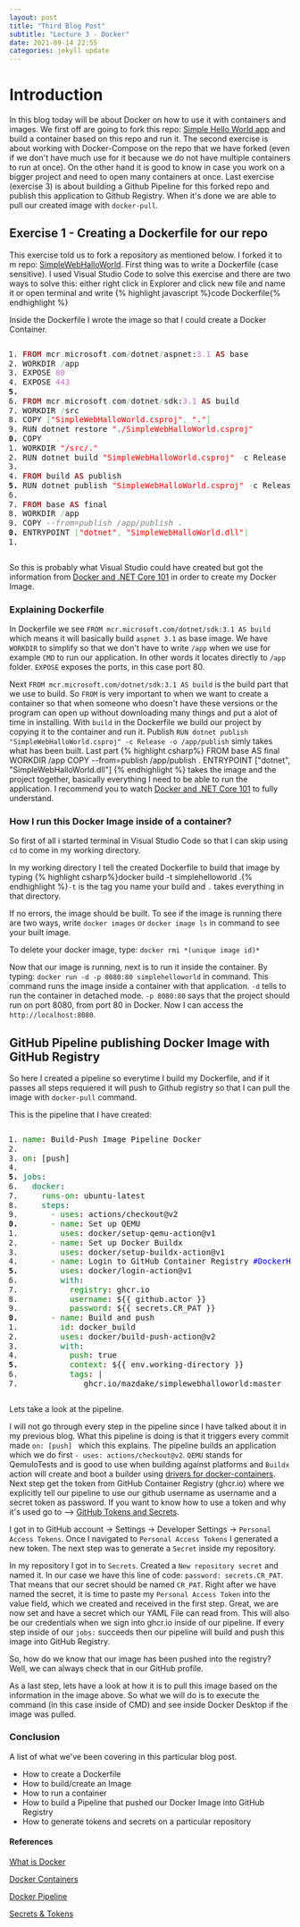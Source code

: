 ```yaml
---
layout: post
title: "Third Blog Post"
subtitle: "Lecture 3 - Docker"
date: 2021-09-14 22:55
categories: jekyll update
---
```


# Introduction

In this blog today will be about Docker on how to use it with containers and images. We first off are going to fork this repo: [Simple Hello World app](https://github.com/skjohansen/SimpleWebHalloWorld) and build a container based on this repo and run it. The second exercise is about working with Docker-Compose on the repo that we have forked (even if we don't have much use for it because we do not have multiple containers to run at once). On the other hand it is good to know in case you work on a bigger project and need to open many containers at once. Last exercise (exercise 3) is about building a Github Pipeline for this forked repo and publish this application to Github Registry. When it's done we are able to pull our created image with `docker-pull`.

## Exercise 1 - Creating a Dockerfile for our repo

This exercise told us to fork a repository as mentioned below. I forked it to m repo: [SimpleWebHalloWorld](https://github.com/MazdakE/SimpleWebHalloWorld).
First thing was to write a Dockerfile (case sensitive). I used Visual Studio Code to solve this exercise and there are two ways to solve this: either right click in Explorer and click new file and name it or open terminal and write {% highlight javascript %}code Dockerfile{% endhighlight %}

Inside the Dockerfile I wrote the image so that I could create a Docker Container.

<pre class="sql" style="font-family:monospace;"><ol><li style="font-weight: normal; vertical-align:top;"><div style="font: normal normal 1em/1.2em monospace; margin:0; padding:0; background:none; vertical-align:top;"><span style="color: #993333; font-weight: bold;">FROM</span> mcr<span style="color: #66cc66;">.</span>microsoft<span style="color: #66cc66;">.</span>com<span style="color: #66cc66;">/</span>dotnet<span style="color: #66cc66;">/</span>aspnet:<span style="color: #cc66cc;">3.1</span> <span style="color: #993333; font-weight: bold;">AS</span> base</div></li><li style="font-weight: normal; vertical-align:top;"><div style="font: normal normal 1em/1.2em monospace; margin:0; padding:0; background:none; vertical-align:top;">WORKDIR <span style="color: #66cc66;">/</span>app</div></li><li style="font-weight: normal; vertical-align:top;"><div style="font: normal normal 1em/1.2em monospace; margin:0; padding:0; background:none; vertical-align:top;">EXPOSE <span style="color: #cc66cc;">80</span></div></li><li style="font-weight: normal; vertical-align:top;"><div style="font: normal normal 1em/1.2em monospace; margin:0; padding:0; background:none; vertical-align:top;">EXPOSE <span style="color: #cc66cc;">443</span></div></li><li style="font-weight: bold; vertical-align:top;"><div style="font: normal normal 1em/1.2em monospace; margin:0; padding:0; background:none; vertical-align:top;">&nbsp;</div></li><li style="font-weight: normal; vertical-align:top;"><div style="font: normal normal 1em/1.2em monospace; margin:0; padding:0; background:none; vertical-align:top;"><span style="color: #993333; font-weight: bold;">FROM</span> mcr<span style="color: #66cc66;">.</span>microsoft<span style="color: #66cc66;">.</span>com<span style="color: #66cc66;">/</span>dotnet<span style="color: #66cc66;">/</span>sdk:<span style="color: #cc66cc;">3.1</span> <span style="color: #993333; font-weight: bold;">AS</span> build</div></li><li style="font-weight: normal; vertical-align:top;"><div style="font: normal normal 1em/1.2em monospace; margin:0; padding:0; background:none; vertical-align:top;">WORKDIR <span style="color: #66cc66;">/</span>src</div></li><li style="font-weight: normal; vertical-align:top;"><div style="font: normal normal 1em/1.2em monospace; margin:0; padding:0; background:none; vertical-align:top;">COPY <span style="color: #66cc66;">&#91;</span><span style="color: #ff0000;">&quot;SimpleWebHalloWorld.csproj&quot;</span><span style="color: #66cc66;">,</span> <span style="color: #ff0000;">&quot;.&quot;</span><span style="color: #66cc66;">&#93;</span></div></li><li style="font-weight: normal; vertical-align:top;"><div style="font: normal normal 1em/1.2em monospace; margin:0; padding:0; background:none; vertical-align:top;">RUN dotnet restore <span style="color: #ff0000;">&quot;./SimpleWebHalloWorld.csproj&quot;</span></div></li><li style="font-weight: bold; vertical-align:top;"><div style="font: normal normal 1em/1.2em monospace; margin:0; padding:0; background:none; vertical-align:top;">COPY <span style="color: #66cc66;">.</span> <span style="color: #66cc66;">.</span></div></li><li style="font-weight: normal; vertical-align:top;"><div style="font: normal normal 1em/1.2em monospace; margin:0; padding:0; background:none; vertical-align:top;">WORKDIR <span style="color: #ff0000;">&quot;/src/.&quot;</span></div></li><li style="font-weight: normal; vertical-align:top;"><div style="font: normal normal 1em/1.2em monospace; margin:0; padding:0; background:none; vertical-align:top;">RUN dotnet build <span style="color: #ff0000;">&quot;SimpleWebHalloWorld.csproj&quot;</span> <span style="color: #66cc66;">-</span>c Release <span style="color: #66cc66;">-</span>o <span style="color: #66cc66;">/</span>app<span style="color: #66cc66;">/</span>build</div></li><li style="font-weight: normal; vertical-align:top;"><div style="font: normal normal 1em/1.2em monospace; margin:0; padding:0; background:none; vertical-align:top;">&nbsp;</div></li><li style="font-weight: normal; vertical-align:top;"><div style="font: normal normal 1em/1.2em monospace; margin:0; padding:0; background:none; vertical-align:top;"><span style="color: #993333; font-weight: bold;">FROM</span> build <span style="color: #993333; font-weight: bold;">AS</span> publish</div></li><li style="font-weight: bold; vertical-align:top;"><div style="font: normal normal 1em/1.2em monospace; margin:0; padding:0; background:none; vertical-align:top;">RUN dotnet publish <span style="color: #ff0000;">&quot;SimpleWebHalloWorld.csproj&quot;</span> <span style="color: #66cc66;">-</span>c Release <span style="color: #66cc66;">-</span>o <span style="color: #66cc66;">/</span>app<span style="color: #66cc66;">/</span>publish</div></li><li style="font-weight: normal; vertical-align:top;"><div style="font: normal normal 1em/1.2em monospace; margin:0; padding:0; background:none; vertical-align:top;">&nbsp;</div></li><li style="font-weight: normal; vertical-align:top;"><div style="font: normal normal 1em/1.2em monospace; margin:0; padding:0; background:none; vertical-align:top;"><span style="color: #993333; font-weight: bold;">FROM</span> base <span style="color: #993333; font-weight: bold;">AS</span> final</div></li><li style="font-weight: normal; vertical-align:top;"><div style="font: normal normal 1em/1.2em monospace; margin:0; padding:0; background:none; vertical-align:top;">WORKDIR <span style="color: #66cc66;">/</span>app</div></li><li style="font-weight: normal; vertical-align:top;"><div style="font: normal normal 1em/1.2em monospace; margin:0; padding:0; background:none; vertical-align:top;">COPY <span style="color: #808080; font-style: italic;">--from=publish /app/publish .</span></div></li><li style="font-weight: bold; vertical-align:top;"><div style="font: normal normal 1em/1.2em monospace; margin:0; padding:0; background:none; vertical-align:top;">ENTRYPOINT <span style="color: #66cc66;">&#91;</span><span style="color: #ff0000;">&quot;dotnet&quot;</span><span style="color: #66cc66;">,</span> <span style="color: #ff0000;">&quot;SimpleWebHalloWorld.dll&quot;</span><span style="color: #66cc66;">&#93;</span></div></li><li style="font-weight: normal; vertical-align:top;"><div style="font: normal normal 1em/1.2em monospace; margin:0; padding:0; background:none; vertical-align:top;">&nbsp;</div></li></ol></pre>

So this is probably what Visual Studio could have created but got the information from [Docker and .NET Core 101](https://www.youtube.com/watch?v=vmnvOITMoIg&list=PLdo4fOcmZ0oUvXP_Pt2zOgk8dTWagGs_P) in order to create my Docker Image.

### Explaining Dockerfile

In Dockerfile we see `FROM mcr.microsoft.com/dotnet/sdk:3.1 AS build` which means it will basically build `aspnet 3.1` as base image. We have `WORKDIR` to simplify so that we don't have to write `/app` when we use for example `CMD` to run our application. In other words it locates directly to `/app` folder. `EXPOSE` exposes the ports, in this case port 80.

Next `FROM mcr.microsoft.com/dotnet/sdk:3.1 AS build` is the build part that we use to build. So `FROM` is very important to when we want to create a container so that when someone who doesn't have these versions or the program can open up without downloading many things and put a alot of time in installing. With `build` in the Dockerfile we build our project by copying it to the container and run it.
Publish `RUN dotnet publish "SimpleWebHalloWorld.csproj" -c Release -o /app/publish` simly takes what has been built.
Last part
{% highlight  csharp%}
FROM base AS final
WORKDIR /app
COPY --from=publish /app/publish .
ENTRYPOINT ["dotnet", "SimpleWebHalloWorld.dll"]
{% endhighlight %}
takes the image and the project together, basically everything I need to be able to run the application. I recommend you to watch [Docker and .NET Core 101](https://www.youtube.com/watch?v=vmnvOITMoIg&list=PLdo4fOcmZ0oUvXP_Pt2zOgk8dTWagGs_P) to fully understand.

### How I run this Docker Image inside of a container?

So first of all i started terminal in Visual Studio Code so that I can skip using `cd` to come in my working directory.

In my working directory I tell the created Dockerfile to build that image by typing {% highlight  csharp%}docker build -t simplehelloworld .{% endhighlight %}`-t` is the tag you name your build and `.` takes everything in that directory.

If no errors, the image should be built. To see if the image is running there are two ways, write `docker images` or `docker image ls` in command to see your built image.

To delete your docker image, type: `docker rmi *(unique image id)*`

Now that our image is running, next is to run it inside the container. By typing: `docker run -d -p 8080:80 simplehelloworld` in command.
This command runs the image inside a container with that application. `-d` tells to run the container in detached mode. `-p 8080:80` says that the project should run on port 8080, from port 80 in Docker. Now I can access the `http://localhost:8080`.

## GitHub Pipeline publishing Docker Image with GitHub Registry

So here I created a pipeline so everytime I build my Dockerfile, and if it passes all steps requiered it will push to Github registry so that I can pull the image with `docker-pull` command.

This is the pipeline that I have created:

<pre class="yaml" style="font-family:monospace;"><ol><li style="font-weight: normal; vertical-align:top;"><div style="font: normal normal 1em/1.2em monospace; margin:0; padding:0; background:none; vertical-align:top;"><span style="color: green;">name</span><span style="font-weight: bold; color: brown;">: </span>Build-Push Image Pipeline Docker</div></li><li style="font-weight: normal; vertical-align:top;"><div style="font: normal normal 1em/1.2em monospace; margin:0; padding:0; background:none; vertical-align:top;">&nbsp;</div></li><li style="font-weight: normal; vertical-align:top;"><div style="font: normal normal 1em/1.2em monospace; margin:0; padding:0; background:none; vertical-align:top;"><span style="color: green;">on</span><span style="font-weight: bold; color: brown;">: </span><span class="br0">&#91;</span>push<span class="br0">&#93;</span></div></li><li style="font-weight: normal; vertical-align:top;"><div style="font: normal normal 1em/1.2em monospace; margin:0; padding:0; background:none; vertical-align:top;">&nbsp;</div></li><li style="font-weight: bold; vertical-align:top;"><div style="font: normal normal 1em/1.2em monospace; margin:0; padding:0; background:none; vertical-align:top;"><span style="color: #007F45;">jobs</span>:</div></li><li style="font-weight: normal; vertical-align:top;"><div style="font: normal normal 1em/1.2em monospace; margin:0; padding:0; background:none; vertical-align:top;"><span style="color: #007F45;">&nbsp; docker</span>:</div></li><li style="font-weight: normal; vertical-align:top;"><div style="font: normal normal 1em/1.2em monospace; margin:0; padding:0; background:none; vertical-align:top;"><span style="color: green;">&nbsp;   runs-on</span><span style="font-weight: bold; color: brown;">: </span>ubuntu-latest</div></li><li style="font-weight: normal; vertical-align:top;"><div style="font: normal normal 1em/1.2em monospace; margin:0; padding:0; background:none; vertical-align:top;"><span style="color: #007F45;">&nbsp;   steps</span>:</div></li><li style="font-weight: normal; vertical-align:top;"><div style="font: normal normal 1em/1.2em monospace; margin:0; padding:0; background:none; vertical-align:top;"><span style="color: green;">&nbsp;     - uses</span><span style="font-weight: bold; color: brown;">: </span>actions/checkout@v2</div></li><li style="font-weight: bold; vertical-align:top;"><div style="font: normal normal 1em/1.2em monospace; margin:0; padding:0; background:none; vertical-align:top;"><span style="color: green;">&nbsp;     - name</span><span style="font-weight: bold; color: brown;">: </span>Set up QEMU</div></li><li style="font-weight: normal; vertical-align:top;"><div style="font: normal normal 1em/1.2em monospace; margin:0; padding:0; background:none; vertical-align:top;"><span style="color: green;">&nbsp;       uses</span><span style="font-weight: bold; color: brown;">: </span>docker/setup-qemu-action@v1</div></li><li style="font-weight: normal; vertical-align:top;"><div style="font: normal normal 1em/1.2em monospace; margin:0; padding:0; background:none; vertical-align:top;"><span style="color: green;">&nbsp;     - name</span><span style="font-weight: bold; color: brown;">: </span>Set up Docker Buildx</div></li><li style="font-weight: normal; vertical-align:top;"><div style="font: normal normal 1em/1.2em monospace; margin:0; padding:0; background:none; vertical-align:top;"><span style="color: green;">&nbsp;       uses</span><span style="font-weight: bold; color: brown;">: </span>docker/setup-buildx-action@v1</div></li><li style="font-weight: normal; vertical-align:top;"><div style="font: normal normal 1em/1.2em monospace; margin:0; padding:0; background:none; vertical-align:top;"><span style="color: green;">&nbsp;     - name</span><span style="font-weight: bold; color: brown;">: </span>Login to GitHub Container Registry <span style="color: blue;">#DockerHub #GitHub Container Registry</span></div></li><li style="font-weight: bold; vertical-align:top;"><div style="font: normal normal 1em/1.2em monospace; margin:0; padding:0; background:none; vertical-align:top;"><span style="color: green;">&nbsp;       uses</span><span style="font-weight: bold; color: brown;">: </span>docker/login-action@v1</div></li><li style="font-weight: normal; vertical-align:top;"><div style="font: normal normal 1em/1.2em monospace; margin:0; padding:0; background:none; vertical-align:top;"><span style="color: #007F45;">&nbsp;       with</span>:</div></li><li style="font-weight: normal; vertical-align:top;"><div style="font: normal normal 1em/1.2em monospace; margin:0; padding:0; background:none; vertical-align:top;"><span style="color: green;">&nbsp;         registry</span><span style="font-weight: bold; color: brown;">: </span>ghcr.io</div></li><li style="font-weight: normal; vertical-align:top;"><div style="font: normal normal 1em/1.2em monospace; margin:0; padding:0; background:none; vertical-align:top;"><span style="color: green;">&nbsp;         username</span><span style="font-weight: bold; color: brown;">: </span>$<span class="br0">&#123;</span><span class="br0">&#123;</span> github.actor <span class="br0">&#125;</span><span class="br0">&#125;</span></div></li><li style="font-weight: normal; vertical-align:top;"><div style="font: normal normal 1em/1.2em monospace; margin:0; padding:0; background:none; vertical-align:top;"><span style="color: green;">&nbsp;         password</span><span style="font-weight: bold; color: brown;">: </span>$<span class="br0">&#123;</span><span class="br0">&#123;</span> secrets.CR_PAT <span class="br0">&#125;</span><span class="br0">&#125;</span></div></li><li style="font-weight: bold; vertical-align:top;"><div style="font: normal normal 1em/1.2em monospace; margin:0; padding:0; background:none; vertical-align:top;"><span style="color: green;">&nbsp;     - name</span><span style="font-weight: bold; color: brown;">: </span>Build and push</div></li><li style="font-weight: normal; vertical-align:top;"><div style="font: normal normal 1em/1.2em monospace; margin:0; padding:0; background:none; vertical-align:top;"><span style="color: green;">&nbsp;       id</span><span style="font-weight: bold; color: brown;">: </span>docker_build</div></li><li style="font-weight: normal; vertical-align:top;"><div style="font: normal normal 1em/1.2em monospace; margin:0; padding:0; background:none; vertical-align:top;"><span style="color: green;">&nbsp;       uses</span><span style="font-weight: bold; color: brown;">: </span>docker/build-push-action@v2</div></li><li style="font-weight: normal; vertical-align:top;"><div style="font: normal normal 1em/1.2em monospace; margin:0; padding:0; background:none; vertical-align:top;"><span style="color: #007F45;">&nbsp;       with</span>:</div></li><li style="font-weight: normal; vertical-align:top;"><div style="font: normal normal 1em/1.2em monospace; margin:0; padding:0; background:none; vertical-align:top;"><span style="color: green;">&nbsp;         push</span><span style="font-weight: bold; color: brown;">: </span>true</div></li><li style="font-weight: bold; vertical-align:top;"><div style="font: normal normal 1em/1.2em monospace; margin:0; padding:0; background:none; vertical-align:top;"><span style="color: green;">&nbsp;         context</span><span style="font-weight: bold; color: brown;">: </span>$<span class="br0">&#123;</span><span class="br0">&#123;</span> env.working-directory <span class="br0">&#125;</span><span class="br0">&#125;</span></div></li><li style="font-weight: normal; vertical-align:top;"><div style="font: normal normal 1em/1.2em monospace; margin:0; padding:0; background:none; vertical-align:top;"><span style="color: green;">&nbsp;         tags</span><span style="font-weight: bold; color: brown;">: </span>| </div></li><li style="font-weight: normal; vertical-align:top;"><div style="font: normal normal 1em/1.2em monospace; margin:0; padding:0; background:none; vertical-align:top;">             ghcr.io/mazdake/simplewebhalloworld:master</div></li></ol></pre>

Lets take a look at the pipeline.

I will not go through every step in the pipeline since I have talked about it in my previous blog.
What this pipeline is doing is that it triggers every commit made `on: [push] ` which this explains.
The pipeline builds an application which we do first `- uses: actions/checkout@v2`. `QEMU` stands for QemuIoTests and is good to use when building against platforms and `Buildx` action will create and boot a builder using [drivers for docker-containers](https://github.com/docker/buildx/blob/master/docs/reference/buildx_create.md#driver). Next step get the token from GitHub Container Registry (ghcr.io) where we explicitly tell our pipeline to use our github username as username and a secret token as password. If you want to know how to use a token and why it's used go to --> [GitHub Tokens and Secrets](https://itnext.io/build-ship-github-container-registry-kubernetes-aa06029b3f21#0075).

I got in to GitHub account -> Settings -> Developer Settings -> `Personal Access Tokens`. Once I navigated to `Personal Access Tokens` I generated a new token. The next step was to generate a `Secret` inside my repository.

In my repository I got in to `Secrets`. Created a `New repository secret` and named it. In our case we have this line of code: `password: secrets.CR_PAT`. That means that our secret should be named `CR_PAT`. Right after we have named the secret, it is time to paste my `Personal Access Token` into the value field, which we created and received in the first step. Great, we are now set and have a secret which our YAML File can read from. This will also be our credentials when we sign into ghcr.io inside of our pipeline. If every step inside of our `jobs:` succeeds then our pipeline will build and push this image into GitHub Registry.

So, how do we know that our image has been pushed into the registry? Well, we can always check that in our GitHub profile.

As a last step, lets have a look at how it is to pull this image based on the information in the image above. So what we will do is to execute the command (in this case inside of CMD) and see inside Docker Desktop if the image was pulled.

### Conclusion

A list of what we've been covering in this particular blog post.

- How to create a Dockerfile
- How to build/create an Image
- How to run a container
- How to build a Pipeline that pushed our Docker Image into GitHub Registry
- How to generate tokens and secrets on a particular repository

#### References

[What is Docker](https://www.youtube.com/watch?v=vmnvOITMoIg&list=PLdo4fOcmZ0oUvXP_Pt2zOgk8dTWagGs_P)

[Docker Containers](https://codemag.com/Article/2103061/Introduction-to-Containerization-Using-Docker)

[Docker Pipeline](https://github.com/docker/build-push-action)

[Secrets & Tokens](https://itnext.io/build-ship-github-container-registry-kubernetes-aa06029b3f21#0075)
